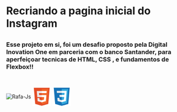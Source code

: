 # Recriando a pagina inicial do Instagram

##

<h3>Esse projeto em si, foi um desafio proposto pela Digital Inovation One em parceria com o banco Santander, para aperfeiçoar tecnicas de HTML, CSS , e fundamentos de Flexbox!!</h3>

##

<div style="display: inline_block"><br>
  <img align="center" alt="Rafa-Js" height="50" width="50" src="https://cdn.jsdelivr.net/gh/devicons/devicon/icons/figma/figma-original.svg"">
  <img align="center" alt="Rafa-HTML" height="50" width="50" src="https://raw.githubusercontent.com/devicons/devicon/master/icons/html5/html5-original.svg">
  <img align="center" alt="Rafa-CSS" height="50" width="50" src="https://raw.githubusercontent.com/devicons/devicon/master/icons/css3/css3-original.svg">
</div>


